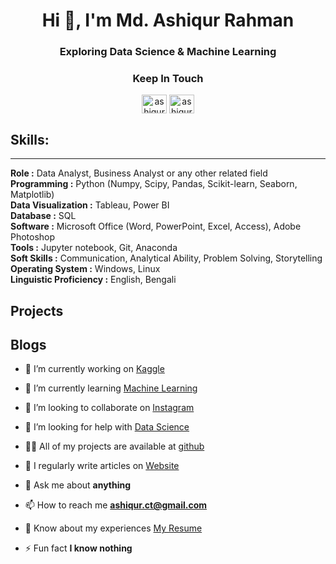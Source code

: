 

<h1 align="center">Hi 👋, I'm Md. Ashiqur Rahman</h1>
<h3 align="center">Exploring Data Science & Machine Learning</h3>



<h3 align="center">Keep In Touch</h3>
<p align="center">
<a href="https://linkedin.com/in/ashiqur0202" target="blank"><img align="center" src="https://raw.githubusercontent.com/rahuldkjain/github-profile-readme-generator/master/src/images/icons/Social/linked-in-alt.svg" alt="ashiqur0202" height="30" width="40" /></a>
<a href="https://kaggle.com/ashiqur0202" target="blank"><img align="center" src="https://raw.githubusercontent.com/rahuldkjain/github-profile-readme-generator/master/src/images/icons/Social/kaggle.svg" alt="ashiqur0202" height="30" width="40" /></a>
</p>

<h2>Skills:</h2>
<hr>
<p>
  <b> Role		:</b> Data Analyst, Business Analyst or any other related field<br>
<b>Programming	 	:</b>  Python (Numpy, Scipy, Pandas, Scikit-learn, Seaborn, Matplotlib)<br>
<b>Data Visualization	:</b>  Tableau, Power BI<br>
<b>Database		:</b>  SQL<br>
<b>Software		:</b>  Microsoft Office (Word, PowerPoint, Excel, Access), Adobe Photoshop<br>
<b>Tools		:</b>  Jupyter notebook, Git, Anaconda<br>
<b>Soft Skills		:</b>  Communication, Analytical Ability, Problem Solving, Storytelling<br>
<b>Operating System 	:</b>  Windows, Linux<br>
<b>Linguistic Proficiency 	:</b>  English, Bengali<br>
</p>


<h2 align="left">Projects</h2>

<h2 align="left">Blogs</h2>

- 🔭 I’m currently working on [Kaggle](#)

- 🌱 I’m currently learning [Machine Learning](#)

- 👯 I’m looking to collaborate on [Instagram](#)

- 🤝 I’m looking for help with [Data Science](#)

- 👨‍💻 All of my projects are available at [github](github)

- 📝 I regularly write articles on [Website](https://www.ashiqnotes.com/)

- 💬 Ask me about **anything**

- 📫 How to reach me **ashiqur.ct@gmail.com**

- 📄 Know about my experiences [My Resume](#)

- ⚡ Fun fact **I know nothing**



